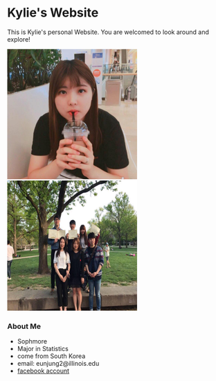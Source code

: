<h1>Kylie's Website</h1>
<p1>This is Kylie's personal Website. You are welcomed to look around and explore!</p1>




<img src="pic.jpg" width="300" height="300">  <img src="pic2.jpg" width="300" height="300">
<h3>About Me</h3>
<ul>
  <li>Sophmore</li>
  <li>Major in Statistics</li>
  <li>come from South Korea</li>
  <li>email: eunjung2@illinois.edu</li>
  <li> <a href="https://www.facebook.com/kim.eunjung.9400">facebook account</a></li>
</ul>
